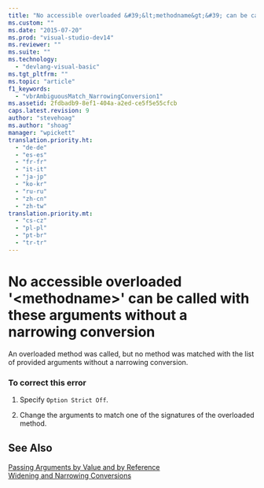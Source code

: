 ```yaml
---
title: "No accessible overloaded &#39;&lt;methodname&gt;&#39; can be called with these arguments without a narrowing conversion"
ms.custom: ""
ms.date: "2015-07-20"
ms.prod: "visual-studio-dev14"
ms.reviewer: ""
ms.suite: ""
ms.technology: 
  - "devlang-visual-basic"
ms.tgt_pltfrm: ""
ms.topic: "article"
f1_keywords: 
  - "vbrAmbiguousMatch_NarrowingConversion1"
ms.assetid: 2fdbadb9-8ef1-404a-a2ed-ce5f5e55cfcb
caps.latest.revision: 9
author: "stevehoag"
ms.author: "shoag"
manager: "wpickett"
translation.priority.ht: 
  - "de-de"
  - "es-es"
  - "fr-fr"
  - "it-it"
  - "ja-jp"
  - "ko-kr"
  - "ru-ru"
  - "zh-cn"
  - "zh-tw"
translation.priority.mt: 
  - "cs-cz"
  - "pl-pl"
  - "pt-br"
  - "tr-tr"
---
```

# No accessible overloaded &#39;&lt;methodname&gt;&#39; can be called with these arguments without a narrowing conversion
An overloaded method was called, but no method was matched with the list of provided arguments without a narrowing conversion.  
  
### To correct this error  
  
1.  Specify `Option Strict Off`.  
  
2.  Change the arguments to match one of the signatures of the overloaded method.  
  
## See Also  
 [Passing Arguments by Value and by Reference](../../visual-basic\language-reference\procedures/passing-arguments-by-value-and-by-reference.md)   
 [Widening and Narrowing Conversions](../../visual-basic\programming-guide\language-features\data-types/widening-and-narrowing-conversions.md)